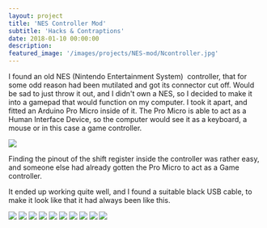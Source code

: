 ```yaml
---
layout: project
title: 'NES Controller Mod'
subtitle: 'Hacks & Contraptions'
date: 2018-01-10 00:00:00
description: 
featured_image: '/images/projects/NES-mod/Ncontroller.jpg'
---
```


I found an old NES (Nintendo Entertainment System)  controller, that for some odd reason had been mutilated and got its connector cut off. Would be sad to just throw it out, and I didn't own a NES, so I decided to make it into a gamepad that would function on my computer. I took it apart, and fitted an Arduino Pro Micro inside of it. The Pro Micro is able to act as a Human Interface Device, so the computer would see it as a keyboard, a mouse or in this case a game controller.

![](/images/projects/NES-mod/Settings.jpg)

Finding the pinout of the shift register inside the controller was rather easy, and someone else had already gotten the Pro Micro to act as a Game controller.

It ended up working quite well, and I found a suitable black USB cable, to make it look like that it had always been like this.






<div class="gallery" data-columns="4">
	<img src="/images/projects/magnet-connector/mc-01.jpg">
	<img src="/images/projects/magnet-connector/mc-02.jpg">
	<img src="/images/projects/magnet-connector/mc-03.jpg">
	<img src="/images/projects/magnet-connector/mc-04.jpg">
	<img src="/images/projects/magnet-connector/mc-05.jpg">
	<img src="/images/projects/magnet-connector/mc-06.jpg">
	<img src="/images/projects/magnet-connector/mc-07.jpg">
	<img src="/images/projects/magnet-connector/mc-08.jpg">
    <img src="/images/projects/magnet-connector/mc-09.jpg">
    <img src="/images/projects/magnet-connector/mc-10.jpg">
</div>
